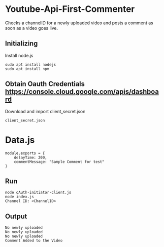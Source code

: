 # Youtube-Api-First-Commenter
Checks a channelID for a newly uploaded video and posts a comment as soon as a video goes live.

## Initializing
Install node.js

```
sudo apt install nodejs
sudo apt install npm
  ```

## Obtain Oauth Credentials https://console.cloud.google.com/apis/dashboard

Download and import client_secret.json

```
client_secret.json
```

# Data.js

```
module.exports = {
    delayTime: 200,
    commentMessage: "Sample Comment for test"
}
```

## Run

```
node oAuth-initiator-client.js
node index.js
Channel ID: <ChannelID>
```

## Output

```
No newly uploaded
No newly uploaded
No newly uploaded
Comment Added to the Video
```
